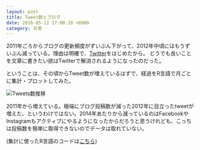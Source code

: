 ```yaml
---
layout: post
title: Tweet数とブログ
date: 2016-05-12 17:00:20 +0900
category: 日常
---
```


2011年ごろからブログの更新頻度がずいぶん下がって、2012年中頃にはもうずいぶん減っている。理由は明確で、[Twitter](https://twitter.com/skoji)をはじめたから。
どうでも良いことを文章に書きたい欲はTwitterで解消されるようになったのだった。

ということは、その頃からTweet数が増えているはずで、経過をR言語で月ごとに集計・プロットしてみた。

![Tweets数推移](/movabletype/assets/tweets-graph.png)

2011年から増えている。極端にブログ投稿数が減った2012年に目立ったtweetが増えた、というわけではない。2014年あたりから減っているのはFacebookやInstagramもアクティブにやるようになったからだろうと思うけれども、こっちは投稿数を簡単に取得できないのでデータは取れていない。

(集計に使ったR言語のコードは[こちら](/blog/2016/05/tweets-count))

